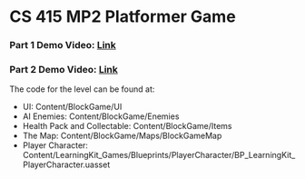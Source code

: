 # CS 415 MP2 Platformer Game
### Part 1 Demo Video: [Link](https://www.youtube.com/watch?v=vGnxQY1iCGI)
### Part 2 Demo Video: [Link](https://www.youtube.com/watch?v=6JULpeageWQ)

The code for the level can be found at:
- UI: Content/BlockGame/UI
- AI Enemies: Content/BlockGame/Enemies
- Health Pack and Collectable: Content/BlockGame/Items
- The Map: Content/BlockGame/Maps/BlockGameMap
- Player Character: Content/LearningKit_Games/Blueprints/PlayerCharacter/BP_LearningKit_PlayerCharacter.uasset

